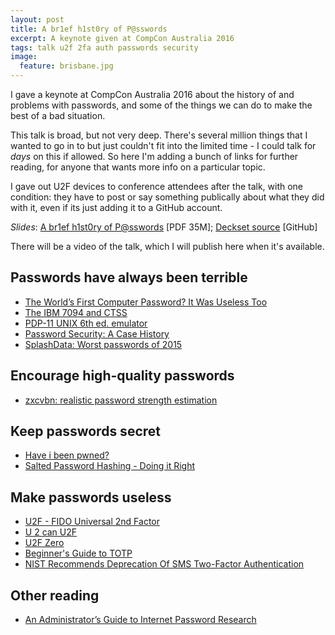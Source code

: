 ```yaml
---
layout: post
title: A br1ef h1st0ry of P@sswords
excerpt: A keynote given at CompCon Australia 2016
tags: talk u2f 2fa auth passwords security
image:
  feature: brisbane.jpg
---
```


I gave a keynote at CompCon Australia 2016 about the history of and problems with passwords, and some of the things we can do to make the best of a bad situation.

This talk is broad, but not very deep. There's several million things that I wanted to go in to but just couldn't fit into the limited time - I could talk for _days_ on this if allowed. So here I'm adding a bunch of links for further reading, for anyone that wants more info on a particular topic.

I gave out U2F devices to conference attendees after the talk, with one condition: they have to post or say something publically about what they did with it, even if its just adding it to a GitHub account.

*Slides*: [A br1ef h1st0ry of P@sswords](/talks/passwords-compcon-2016/Passwords-notes.pdf) [PDF 35M]; [Deckset source](https://github.com/robn/passwords-compcon-2016) [GitHub]

There will be a video of the talk, which I will publish here when it's available.

## Passwords have always been terrible

* [The World’s First Computer Password? It Was Useless Too](https://www.wired.com/2012/01/computer-password/)
* [The IBM 7094 and CTSS](http://multicians.org/thvv/7094.html)
* [PDP-11 UNIX 6th ed. emulator](http://pdp11.aiju.de/)
* [Password Security: A Case History](http://simson.net/ref/1979/p594-morris.pdf)
* [SplashData: Worst passwords of 2015](https://www.teamsid.com/worst-passwords-2015/)

## Encourage high-quality passwords

* [zxcvbn: realistic password strength estimation](https://blogs.dropbox.com/tech/2012/04/zxcvbn-realistic-password-strength-estimation/)

## Keep passwords secret

* [Have i been pwned?](https://haveibeenpwned.com/)
* [Salted Password Hashing - Doing it Right](https://crackstation.net/hashing-security.htm)

## Make passwords useless

* [U2F - FIDO Universal 2nd Factor](https://www.yubico.com/about/background/fido/)
* [U 2 can U2F](https://robn.io/u2f-yapcna-2016/) 
* [U2F Zero](https://u2fzero.com/)
* [Beginner's Guide to TOTP](http://jacob.jkrall.net/totp/)
* [NIST Recommends Deprecation Of SMS Two-Factor Authentication](http://www.tomshardware.com/news/nist-deprecates-sms-two-factor-authentication,32315.html)

## Other reading

* [An Administrator’s Guide to Internet Password Research](https://www.microsoft.com/en-us/research/wp-content/uploads/2014/11/WhatsaSysadminToDo.pdf)
